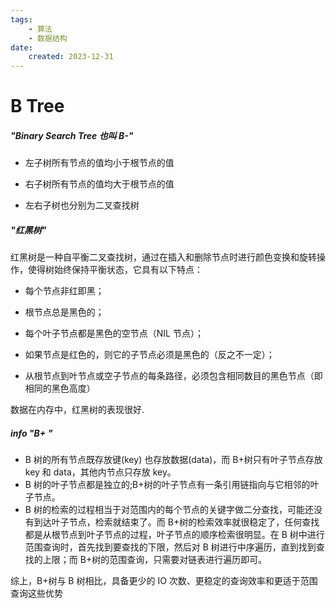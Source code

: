 ```yaml
---
tags:
    - 算法
    - 数据结构
date: 
    created: 2023-12-31
---
```


# B Tree

##### "Binary Search Tree 也叫 B-"

- 左子树所有节点的值均小于根节点的值

- 右子树所有节点的值均大于根节点的值

- 左右子树也分别为二叉查找树

##### "红黑树"

红黑树是一种自平衡二叉查找树，通过在插入和删除节点时进行颜色变换和旋转操作，使得树始终保持平衡状态，它具有以下特点：

- 每个节点非红即黑；
  
- 根节点总是黑色的；
  
- 每个叶子节点都是黑色的空节点（NIL 节点）；
  
- 如果节点是红色的，则它的子节点必须是黑色的（反之不一定）；
  
- 从根节点到叶节点或空子节点的每条路径，必须包含相同数目的黑色节点（即相同的黑色高度）

数据在内存中，红黑树的表现很好.

##### info "B+ "

- B 树的所有节点既存放键(key) 也存放数据(data)，而 B+树只有叶子节点存放 key 和 data，其他内节点只存放 key。
- B 树的叶子节点都是独立的;B+树的叶子节点有一条引用链指向与它相邻的叶子节点。
- B 树的检索的过程相当于对范围内的每个节点的关键字做二分查找，可能还没有到达叶子节点，检索就结束了。而 B+树的检索效率就很稳定了，任何查找都是从根节点到叶子节点的过程，叶子节点的顺序检索很明显。在 B 树中进行范围查询时，首先找到要查找的下限，然后对 B 树进行中序遍历，直到找到查找的上限；而 B+树的范围查询，只需要对链表进行遍历即可。
 
 
综上，B+树与 B 树相比，具备更少的 IO 次数、更稳定的查询效率和更适于范围查询这些优势
